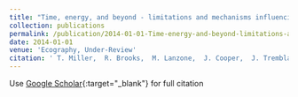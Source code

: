 ```yaml
---
title: "Time, energy, and beyond - limitations and mechanisms influencing migratory performance of soaring birds"
collection: publications
permalink: /publication/2014-01-01-Time-energy-and-beyond-limitations-and-mechanisms-influencing-migratory-performance-of-soaring-birds
date: 2014-01-01
venue: 'Ecography, Under-Review'
citation: ' T. Miller,  R. Brooks,  M. Lanzone,  J. Cooper,  J. Tremblay,  J. Wilhelm,  A. Duerr,  T. Katzner, &quot;Time, energy, and beyond - limitations and mechanisms influencing migratory performance of soaring birds.&quot; Ecography, Under-Review, 2014.'
---
```

Use [Google Scholar](https://scholar.google.com/scholar?q=Time,+energy,+and+beyond+++limitations+and+mechanisms+influencing+migratory+performance+of+soaring+birds){:target="_blank"} for full citation